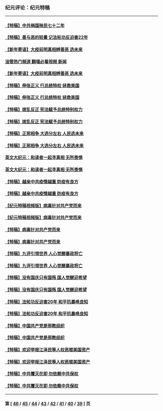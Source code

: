 ### 纪元评论：纪元特稿
---
#### [【特稿】中共祸国殃民七十二年](../../pages/nsc424/n13272607.md?01150330) 
#### [【特稿】善与恶的较量 记法轮功反迫害22年](../../pages/nsc424/n13086597.md?01150330) 
#### [【新年寄语】大疫前明真相辨善恶 选未来](../../pages/nsc424/n12660855.md?01150330) 
#### [油管热门频道 翻墙必看视频 新闻](ok?01150330)
#### [【新年寄语】大疫前明真相辨善恶 选未来](../../pages/nsc424/n12660855.md?01150330) 
#### [【特稿】伸张正义 行总统特权 拯救美国](../../pages/nsc424/n12616806.md?01150330) 
#### [【特稿】伸张正义 行总统特权 拯救美国](../../pages/nsc424/n12616806.md?01150330) 
#### [【特稿】拨乱反正 宪法赋予总统特别权力](../../pages/nsc424/n12598306.md?01150330) 
#### [【特稿】拨乱反正 宪法赋予总统特别权力](../../pages/nsc424/n12598306.md?01150330) 
#### [【特稿】正邪相争 大选分左右 人民选未来](../../pages/nsc424/n12545208.md?01150330) 
#### [【特稿】正邪相争 大选分左右 人民选未来](../../pages/nsc424/n12545208.md?01150330) 
#### [英文大纪元：和读者一起寻真相 无所畏惧](../../pages/nsc424/n12542027.md?01150330) 
#### [英文大纪元：和读者一起寻真相 无所畏惧](../../pages/nsc424/n12542027.md?01150330) 
#### [【特稿】越亲中共疫情越重 防疫有良方](../../pages/nsc424/n12042989.md?01150330) 
#### [【特稿】越亲中共疫情越重 防疫有良方](../../pages/nsc424/n12042989.md?01150330) 
#### [【纪元特稿视频版】病毒针对共产党而来](../../pages/nsc424/n11977328.md?01150330) 
#### [【纪元特稿视频版】病毒针对共产党而来](../../pages/nsc424/n11977328.md?01150330) 
#### [【特稿】病毒针对共产党而来](../../pages/nsc424/n11928818.md?01150330) 
#### [【特稿】病毒针对共产党而来](../../pages/nsc424/n11928818.md?01150330) 
#### [【特稿】九评引领世界 人心觉醒暴政将亡](../../pages/nsc424/n11660496.md?01150330) 
#### [【特稿】九评引领世界 人心觉醒暴政将亡](../../pages/nsc424/n11660496.md?01150330) 
#### [【特稿】没有国庆只有国殇 国人觉醒迎希望](../../pages/nsc424/n11549354.md?01150330) 
#### [【特稿】没有国庆只有国殇 国人觉醒迎希望](../../pages/nsc424/n11549354.md?01150330) 
#### [【特稿】法轮功反迫害20年 和平抗暴唤良知](../../pages/nsc424/n11389135.md?01150330) 
#### [【特稿】法轮功反迫害20年 和平抗暴唤良知](../../pages/nsc424/n11389135.md?01150330) 
#### [【特稿】中国共产党是邪教组织](../../pages/nsc424/n11355551.md?01150330) 
#### [【特稿】中国共产党是邪教组织](../../pages/nsc424/n11355551.md?01150330) 
#### [【特稿】欢迎举报江泽民等人权恶棍美国资产](../../pages/nsc424/n11303040.md?01150330) 
#### [【特稿】欢迎举报江泽民等人权恶棍美国资产](../../pages/nsc424/n11303040.md?01150330) 
#### [【特稿】中共覆灭在即 勿依赖中共保权](../../pages/nsc424/n11278510.md?01150330) 
#### [【特稿】中共覆灭在即 勿依赖中共保权](../../pages/nsc424/n11278510.md?01150330) 

---
#### 第 [ [46](./46.md?01150330) / [45](./45.md?01150330) / [44](./44.md?01150330) / [43](./43.md?01150330) / [42](./42.md?01150330) / [41](./41.md?01150330) / [40](./40.md?01150330) / [39](./39.md?01150330) ] 页
